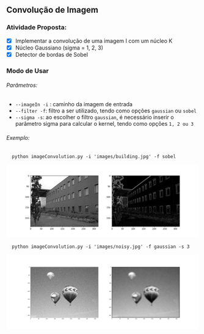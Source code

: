 ## Convolução de Imagem

### Atividade Proposta:
- [x] Implementar a convolução de uma imagem I com um núcleo K
- [x] Núcleo Gaussiano (sigma = 1, 2, 3)
- [x] Detector de bordas de Sobel 

### Modo de Usar
###### Parâmetros:
* ```--imageIn -i``` : caminho da imagem de entrada
* ```--filter -f```: filtro a ser utilizado, tendo como opções ``gaussian`` ou ``sobel``
* ```--sigma -s```: ao escolher o filtro ``gaussian``, é necessário inserir o parâmetro sigma para calcular o kernel, tendo como opções ``1, 2 ou 3``

###### Exemplo:
```
  python imageConvolution.py -i 'images/building.jpg' -f sobel
```
![Alt Text](https://github.com/CamAndrade/imageConvolution/blob/master/results/sobel.png)

```
  python imageConvolution.py -i 'images/noisy.jpg' -f gaussian -s 3
```
![Alt Text](https://github.com/CamAndrade/imageConvolution/blob/master/results/gaussian.png)
